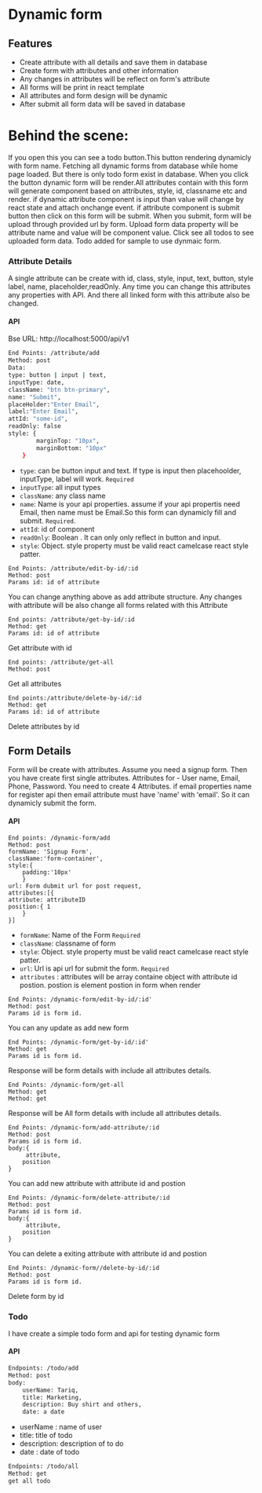 
# Dynamic form


## Features

- Create attribute with all details and save them in database
- Create form with attributes and other information
- Any changes in  attributes will be reflect on form's attribute
- All forms will be print in react template 
- All attributes and form design will be dynamic
- After submit all form data will be saved in database
# Behind the scene:
If you open this you can see a todo button.This button rendering dynamicly with form name.  Fetching all dynamic forms from database while home page loaded. But there is only todo form exist in database. 
When you click the button dynamic form will be render.All attributes contain with this form will generate component based on
attributes, style, id, classname etc and render.
if dynamic attribute component is input than value will change by react state and attach onchange event.
if attribute component is submit button then click on this form will be submit.
When you submit, form will be upload through provided url by form. Upload form data property will be attribute name and value will be component value.
Click see all todos to see uploaded form data. Todo added for sample to use dynmaic form.
###  Attribute Details
A single attribute can be create with id, class, style, input, text, button, style label, name, placeholder,readOnly.
Any time you can change this attributes any properties with API. And there all linked form with this attribute also be changed. 
#### API
Bse URL: http://localhost:5000/api/v1
```sh
End Points: /attribute/add
Method: post
Data: 
type: button | input | text,
inputType: date,
className: "btn btn-primary",
name: "Submit",
placeHolder:"Enter Email",
label:"Enter Email",
attId: "some-id",
readOnly: false
style: {
        marginTop: "10px",
        marginBottom: "10px"
    }
```
- ``type``: can be button input and text. If type is input then placehoolder, inputType, label will work. `Required`
- ``inputType``: all input types
- ``className``: any class name
- ``name``: Name is your api properties. assume if your api propertis need Email, then name must be Email.So this form can
dynamicly fill and submit. `Required`.
- ``attId``: id of component
- ``readOnly``: Boolean . It can only only reflect in button and input.
- ``style``: Object. style property must be valid react camelcase react style patter.
```
End Points: /attribute/edit-by-id/:id
Method: post
Params id: id of attribute
```
You can change anything above as add attribute structure. Any changes with attribute will be also change all forms related with this Attribute
 
```
End points: /attribute/get-by-id/:id
Method: get
Params id: id of attribute
```
Get attribute with id
```
End points: /attribute/get-all
Method: post
```
Get all attributes
```
End points:/attribute/delete-by-id/:id
Method: get
Params id: id of attribute
```
Delete attributes by id
## Form Details
Form will be create with attributes. Assume you need a signup form. Then you have create first single attributes.
Attributes for - User name, Email, Phone, Password. You need to create 4 Attributes.  if email properties name for register
api then email attribute must have 'name' with 'email'. So it can dynamicly submit the form.
#### API
```
End points: /dynamic-form/add
Method: post
formName: 'Signup Form',
className:'form-container',
style:{
    padding:'10px'
    }
url: Form dubmit url for post request,
attributes:[{
attribute: attributeID
position:{ 1
    }
}]
```
- ``formName``: Name of the Form  `Required`
- ``className``: classname of form
-  ``style``: Object. style property must be valid react camelcase react style patter.
-  ``url``: Url is api url for submit the form. ``Required``
-   ``attributes`` : attributes will be array containe object with attribute id postion.
 postion is element postion in form when render

```
End Points: /dynamic-form/edit-by-id/:id'
Method: post
Params id is form id.
```
You can any update as add new form

```
End Points: /dynamic-form/get-by-id/:id'
Method: get
Params id is form id.
```
Response will be form details with include all attributes details.

```
End Points: /dynamic-form/get-all
Method: get
Method: get
```
Response will be All form details with include all attributes details.

```
End Points: /dynamic-form/add-attribute/:id
Method: post
Params id is form id.
body:{
     attribute,
    position
}
```
You can  add new attribute with attribute id and postion


```
End Points: /dynamic-form/delete-attribute/:id
Method: post
Params id is form id.
body:{
     attribute,
    position
}
```
You can  delete a exiting attribute with attribute id and postion

```
End Points: /dynamic-form//delete-by-id/:id
Method: post
Params id is form id.
```
Delete form by id

### Todo
I have create a simple todo form and api for testing dynamic form
#### API
```sh
Endpoints: /todo/add
Method: post
body: 
    userName: Tariq,
    title: Marketing,
    description: Buy shirt and others,
    date: a date
```
- userName : name of user
- title: title of todo
- description: description of to do
- date : date of todo
```sh
Endpoints: /todo/all
Method: get
get all todo
```
